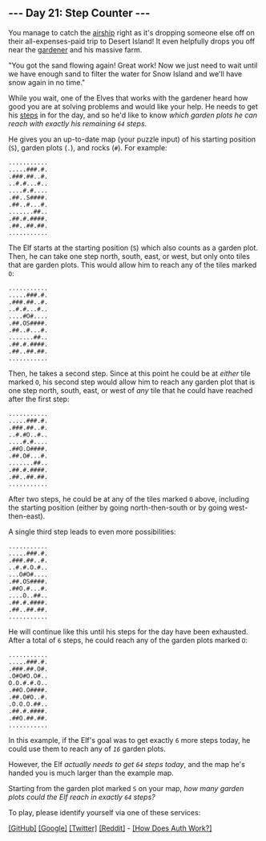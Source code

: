 <!DOCTYPE html>
<html lang="en-us">
<head>
<meta charset="utf-8"/>
<title>Day 21 - Advent of Code 2023</title>
<link rel="stylesheet" type="text/css" href="/static/style.css?31"/>
<link rel="stylesheet alternate" type="text/css" href="/static/highcontrast.css?1" title="High Contrast"/>
<link rel="shortcut icon" href="/favicon.png"/>
<script>window.addEventListener('click', function(e,s,r){if(e.target.nodeName==='CODE'&&e.detail===3){s=window.getSelection();s.removeAllRanges();r=document.createRange();r.selectNodeContents(e.target);s.addRange(r);}});</script>
</head><!--




Oh, hello!  Funny seeing you here.

I appreciate your enthusiasm, but you aren't going to find much down here.
There certainly aren't clues to any of the puzzles.  The best surprises don't
even appear in the source until you unlock them for real.

Please be careful with automated requests; I'm not a massive company, and I can
only take so much traffic.  Please be considerate so that everyone gets to play.

If you're curious about how Advent of Code works, it's running on some custom
Perl code. Other than a few integrations (auth, analytics, social media), I
built the whole thing myself, including the design, animations, prose, and all
of the puzzles.

The puzzles are most of the work; preparing a new calendar and a new set of
puzzles each year takes all of my free time for 4-5 months. A lot of effort
went into building this thing - I hope you're enjoying playing it as much as I
enjoyed making it for you!

If you'd like to hang out, I'm @ericwastl@hachyderm.io on Mastodon and
@ericwastl on Twitter.

- Eric Wastl


















































-->
<body>
<header><div><h1 class="title-global"><a href="/">Advent of Code</a></h1><nav><ul><li><a href="/2023/about">[About]</a></li><li><a href="/2023/events">[Events]</a></li><li><a href="https://teespring.com/stores/advent-of-code" target="_blank">[Shop]</a></li><li><a href="/2023/auth/login">[Log In]</a></li></ul></nav></div><div><h1 class="title-event">&nbsp;&nbsp;&nbsp;&nbsp;&nbsp;&nbsp;&nbsp;&nbsp;&nbsp;&nbsp;<span class="title-event-wrap"></span><a href="/2023">2023</a><span class="title-event-wrap"></span></h1><nav><ul><li><a href="/2023">[Calendar]</a></li><li><a href="/2023/support">[AoC++]</a></li><li><a href="/2023/sponsors">[Sponsors]</a></li><li><a href="/2023/leaderboard">[Leaderboard]</a></li><li><a href="/2023/stats">[Stats]</a></li></ul></nav></div></header>

<div id="sidebar">
<div id="sponsor"><div class="quiet">Our <a href="/2023/sponsors">sponsors</a> help make Advent of Code possible:</div><div class="sponsor"><a href="https://optiver.com/advent-of-code" target="_blank" onclick="if(ga)ga('send','event','sponsor','sidebar',this.href);" rel="noopener">Optiver</a> - Ready to solve puzzles for a living? We’re hiring C++, C# and Python experts to code sub-nanosecond trading systems. Get ready for problem solving, continuous learning and the freedom to bring your software solutions to life</div></div>
</div><!--/sidebar-->

<main>
<article class="day-desc"><h2>--- Day 21: Step Counter ---</h2><p>You manage to catch the <a href="7">airship</a> right as it's dropping someone else off on their all-expenses-paid trip to Desert Island! It even helpfully drops you off near the <a href="5">gardener</a> and his massive farm.</p>
<p>"You got the sand flowing again! Great work! Now we just need to wait until we have enough sand to filter the water for Snow Island and we'll have snow again in no time."</p>
<p>While you wait, one of the Elves that works with the gardener heard how good you are at solving problems and would like your help. He needs to get his <a href="https://en.wikipedia.org/wiki/Pedometer" target="_blank">steps</a> in for the day, and so he'd like to know <em>which garden plots he can reach with exactly his remaining <code>64</code> steps</em>.</p>
<p>He gives you an up-to-date map (your puzzle input) of his starting position (<code>S</code>), garden plots (<code>.</code>), and rocks (<code>#</code>). For example:</p>
<pre><code>...........
.....###.#.
.###.##..#.
..#.#...#..
....#.#....
.##..S####.
.##..#...#.
.......##..
.##.#.####.
.##..##.##.
...........
</code></pre>
<p>The Elf starts at the starting position (<code>S</code>) which also counts as a garden plot. Then, he can take one step north, south, east, or west, but only onto tiles that are garden plots. This would allow him to reach any of the tiles marked <code>O</code>:</p>
<pre><code>...........
.....###.#.
.###.##..#.
..#.#...#..
....#O#....
.##.OS####.
.##..#...#.
.......##..
.##.#.####.
.##..##.##.
...........
</code></pre>
<p>Then, he takes a second step. Since at this point he could be at <em>either</em> tile marked <code>O</code>, his second step would allow him to reach any garden plot that is one step north, south, east, or west of <em>any</em> tile that he could have reached after the first step:</p>
<pre><code>...........
.....###.#.
.###.##..#.
..#.#O..#..
....#.#....
.##O.O####.
.##.O#...#.
.......##..
.##.#.####.
.##..##.##.
...........
</code></pre>
<p>After two steps, he could be at any of the tiles marked <code>O</code> above, including the starting position (either by going north-then-south or by going west-then-east).</p>
<p>A single third step leads to even more possibilities:</p>
<pre><code>...........
.....###.#.
.###.##..#.
..#.#.O.#..
...O#O#....
.##.OS####.
.##O.#...#.
....O..##..
.##.#.####.
.##..##.##.
...........
</code></pre>
<p>He will continue like this until his steps for the day have been exhausted. After a total of <code>6</code> steps, he could reach any of the garden plots marked <code>O</code>:</p>
<pre><code>...........
.....###.#.
.###.##.O#.
.O#O#O.O#..
O.O.#.#.O..
.##O.O####.
.##.O#O..#.
.O.O.O.##..
.##.#.####.
.##O.##.##.
...........
</code></pre>
<p>In this example, if the Elf's goal was to get exactly <code>6</code> more steps today, he could use them to reach any of <code><em>16</em></code> garden plots.</p>
<p>However, the Elf <em>actually needs to get <code>64</code> steps today</em>, and the map he's handed you is much larger than the example map.</p>
<p>Starting from the garden plot marked <code>S</code> on your map, <em>how many garden plots could the Elf reach in exactly <code>64</code> steps?</em></p>
</article>
<p>To play, please identify yourself via one of these services:</p>
<p><a href="/auth/github">[GitHub]</a> <a href="/auth/google">[Google]</a> <a href="/auth/twitter">[Twitter]</a> <a href="/auth/reddit">[Reddit]</a> <span class="quiet">- <a href="/about#faq_auth">[How Does Auth Work?]</a></span></p>
</main>

<!-- ga -->
<script>
(function(i,s,o,g,r,a,m){i['GoogleAnalyticsObject']=r;i[r]=i[r]||function(){
(i[r].q=i[r].q||[]).push(arguments)},i[r].l=1*new Date();a=s.createElement(o),
m=s.getElementsByTagName(o)[0];a.async=1;a.src=g;m.parentNode.insertBefore(a,m)
})(window,document,'script','//www.google-analytics.com/analytics.js','ga');
ga('create', 'UA-69522494-1', 'auto');
ga('set', 'anonymizeIp', true);
ga('send', 'pageview');
</script>
<!-- /ga -->
</body>
</html>